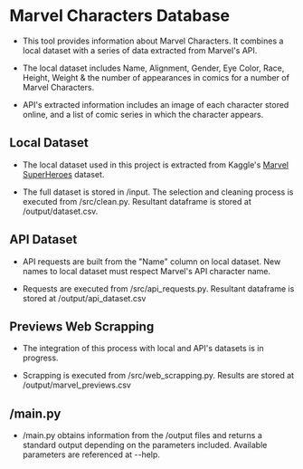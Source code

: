# Marvel Characters Database
    
- This tool provides information about Marvel Characters. It combines a local dataset with a series of data extracted from Marvel's API. 
    
- The local dataset includes Name, Alignment, Gender, Eye Color, Race, Height, Weight & the number of appearances in comics for a number of Marvel Characters. 
    
- API's extracted information includes an image of each character stored online, and a list of comic series in which the character appears. 
    
## Local Dataset

- The local dataset used in this project is extracted from Kaggle's [Marvel SuperHeroes](https://www.kaggle.com/dannielr/marvel-superheroes#charcters_stats.csv) dataset.
    
- The full dataset is stored in /input. The selection and cleaning process is executed from /src/clean.py. Resultant dataframe is stored at /output/dataset.csv.

## API Dataset

- API requests are built from the "Name" column on local dataset. New names to local dataset must respect Marvel's API character name. 

- Requests are executed from /src/api_requests.py. Resultant dataframe is stored at /output/api_dataset.csv

## Previews Web Scrapping

- The integration of this process with local and API's datasets is in progress. 

- Scrapping is executed from /src/web_scrapping.py. Results are stored at /output/marvel_previews.csv

## /main.py

- /main.py obtains information from the /output files and returns a standard output depending on the parameters included. Available parameters are referenced at --help.  
